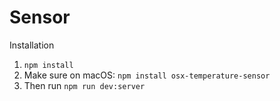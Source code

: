 # Sensor

Installation

1. `npm install`
2. Make sure on macOS: `npm install osx-temperature-sensor`
3. Then run `npm run dev:server`
